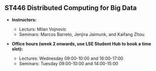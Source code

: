 ## ST446 Distributed Computing for Big Data

* **Instructors:**
   * Lecturs: Milan Vojnovic
   * Seminars: Marcos Barreto, Jenjira Jaimunk, and Kaifang Zhou

* **Office hours (week 2 onwards, use LSE Student Hub to book a time slot):**
   * Lectures: Wednesday 09:00-10:00 and 16:00-17:00
   * Seminars: Tuesday 09:00-10:00 and 14:00-15:00
   



